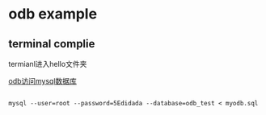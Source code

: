 # odb example


## terminal complie

termianl进入hello文件夹


[odb访问mysql数据库](https://blog.csdn.net/woaichanganba/article/details/79841356)

```shell

mysql --user=root --password=5Edidada --database=odb_test < myodb.sql

```